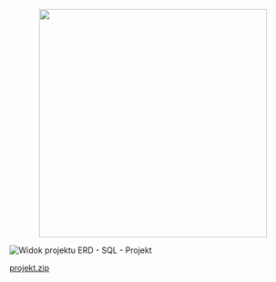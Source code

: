 <p align="center"><a href="https://laravel.com" target="_blank"><img src="https://raw.githubusercontent.com/laravel/art/master/logo-lockup/5%20SVG/2%20CMYK/1%20Full%20Color/laravel-logolockup-cmyk-red.svg" width="400"></a></p>




![Widok projektu ERD - SQL - Projekt](https://user-images.githubusercontent.com/79332676/176034480-e33143a6-e689-4636-8976-f5e24864f7a0.jpg)



[projekt.zip](https://github.com/PodgorskiMichal/LaravelProjekt/files/8995571/projekt.zip)
